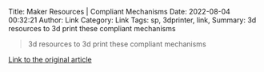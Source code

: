 Title: Maker Resources | Compliant Mechanisms
Date: 2022-08-04 00:32:21
Author: Link
Category: Link
Tags: sp, 3dprinter, link, 
Summary: 3d resources to 3d print these compliant mechanisms

> 3d resources to 3d print these compliant mechanisms

[Link to the original article](https://www.compliantmechanisms.byu.edu/maker-resources)
